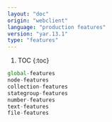```yaml
---
layout: "doc"
origin: "webclient"
language: "production features"
version: "yar.13.1"
type: "features"
---
```


1. TOC
{:toc}

```js
global-features
node-features
collection-features
stategroup-features
number-features
text-features
file-features
```

